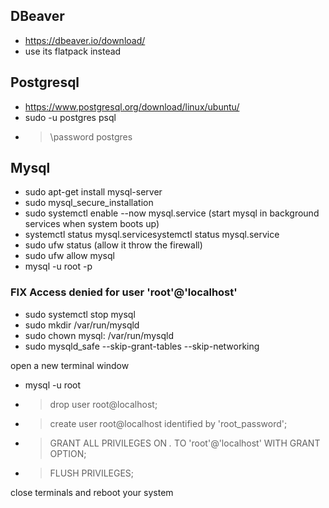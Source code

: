 ## DBeaver
- https://dbeaver.io/download/
- use its flatpack instead

## Postgresql
- https://www.postgresql.org/download/linux/ubuntu/
- sudo -u postgres psql
- > \password postgres

## Mysql
- sudo apt-get install mysql-server
- sudo mysql_secure_installation
- sudo systemctl enable --now mysql.service (start mysql in background services when system boots up)
- systemctl status mysql.servicesystemctl status mysql.service
- sudo ufw status (allow it throw the firewall)
- sudo ufw allow mysql
- mysql -u root -p

### FIX Access denied for user 'root'@'localhost'
- sudo systemctl stop mysql
- sudo mkdir /var/run/mysqld
- sudo chown mysql: /var/run/mysqld
- sudo mysqld_safe --skip-grant-tables --skip-networking

open a new terminal window

- mysql -u root
- > drop user root@localhost;
- > create user root@localhost identified by 'root_password';
- > GRANT ALL PRIVILEGES ON *.* TO 'root'@'localhost' WITH GRANT OPTION;
- > FLUSH PRIVILEGES;

close terminals and reboot your system

